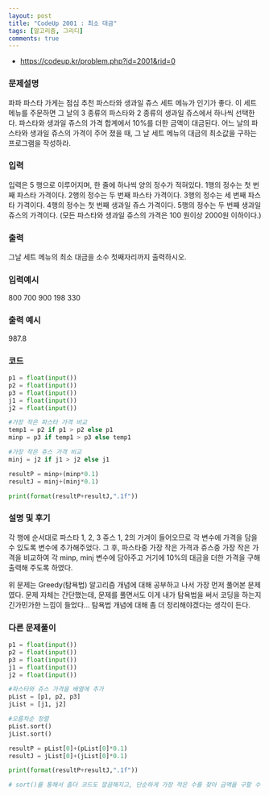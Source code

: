 ```yaml
---
layout: post
title: "CodeUp 2001 : 최소 대금"
tags: [알고리즘, 그리디]
comments: true
---
```

- https://codeup.kr/problem.php?id=2001&rid=0
### 문제설명
파파 파스타 가게는 점심 추천 파스타와 생과일 쥬스 세트 메뉴가 인기가 좋다.
이 세트 메뉴를 주문하면 그 날의 3 종류의 파스타와 2 종류의 생과일 쥬스에서 하나씩 선택한다.
파스타와 생과일 쥬스의 가격 합계에서 10%를 더한 금액이 대금된다.
어느 날의 파스타와 생과일 쥬스의 가격이 주어 졌을 때, 그 날 세트 메뉴의 대금의 최소값을 구하는 프로그램을 작성하라.

### 입력
입력은 5 행으로 이루어지며, 한 줄에 하나씩 양의 정수가 적혀있다.
1행의 정수는 첫 번째 파스타 가격이다.
2행의 정수는 두 번째 파스타 가격이다.
3행의 정수는 세 번째 파스타 가격이다.
4행의 정수는 첫 번째 생과일 쥬스 가격이다.
5행의 정수는 두 번째 생과일 쥬스의 가격이다.
(모든 파스타와 생과일 쥬스의 가격은 100 원이상 2000원 이하이다.)

### 출력
그날 세트 메뉴의 최소 대금을 소수 첫째자리까지 출력하시오.

### 입력예시
800
700
900
198
330

### 출력 예시
987.8

### 코드
```python
p1 = float(input())
p2 = float(input())
p3 = float(input())
j1 = float(input())
j2 = float(input())

#가장 작은 파스타 가격 비교
temp1 = p2 if p1 > p2 else p1
minp = p3 if temp1 > p3 else temp1

#가장 작은 쥬스 가격 비교
minj = j2 if j1 > j2 else j1

resultP = minp+(minp*0.1)
resultJ = minj+(minj*0.1)

print(format(resultP+resultJ,".1f"))
```
### 설명 및 후기
각 행에 순서대로 파스타 1, 2, 3 쥬스 1, 2의 가겨이 들어오므로 각 변수에 가격을 담을 수 있도록 변수에 추가해주었다.
그 후, 파스타중 가장 작은 가격과 쥬스중 가장 작은 가격을 비교하여 각 minp, minj 변수에 담아주고
거기에 10%의 대금을 더한 가격을 구해 출력해 주도록 하였다.

위 문제는 Greedy(탐욕법) 알고리즘 개념에 대해 공부하고 나서 가장 먼저 풀어본 문제였다. 문제 자체는 간단했는데, 문제를 풀면서도 이게 내가 탐욕법을 써서 코딩을 하는지 긴가민가한 느낌이 들었다... 탐욕법 개념에 대해 좀 더 정리해야겠다는 생각이 든다.

### 다른 문제풀이
```python
p1 = float(input())
p2 = float(input())
p3 = float(input())
j1 = float(input())
j2 = float(input())

#파스타와 쥬스 가격을 배열에 추가
pList = [p1, p2, p3]
jList = [j1, j2]

#오름차순 정렬
pList.sort()
jList.sort()

resultP = pList[0]+(pList[0]*0.1)
resultJ = jList[0]+(jList[0]*0.1)

print(format(resultP+resultJ,".1f"))

# sort()를 통해서 좀더 코드도 깔끔해지고, 단순하게 가장 적은 수를 찾아 금액을 구할 수 있었다.
``````
